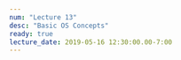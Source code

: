 ```yaml
---
num: "Lecture 13"
desc: "Basic OS Concepts"
ready: true
lecture_date: 2019-05-16 12:30:00.00-7:00
---
```

